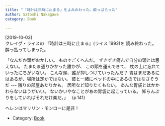 ```yaml
---
title: "『時計は三時に止まる』をよみおわった。酔っぱらった"
author: Satoshi Nakagawa
category: Book

---
```


[2019-10-03]  
 クレイグ・ライスの
『時計は三時に止まる』(ライス 1992)を
読み終わった。
酔っ払ってしまった。

 「なんだか頭がおかしい。
ものすごくへんだ。
ずきずき痛んで自分の頭とは思えない。
たまたま通りかかった誰かが、
この頭を運んできて、
枕の上に忘れていったにちがいない。
こんな頭、誰が押しつけていったんだ？
胃はまだあるにはあるが、場所は定かではない。
彼と一緒にベッドの中にあるのではなさそうだ ---
隣りの部屋あたりかも。
居所など知りたくもない。
あんな胃袋とはかかわらないほうがいい。
ないかいやなことがあの胃袋に起こっている。
知らんぷりをしていればそれだけ楽だ。」
（p.141）

 ヘレンはマリリン・モンローに是非！

- Category: [Book](categories.html#Book)

